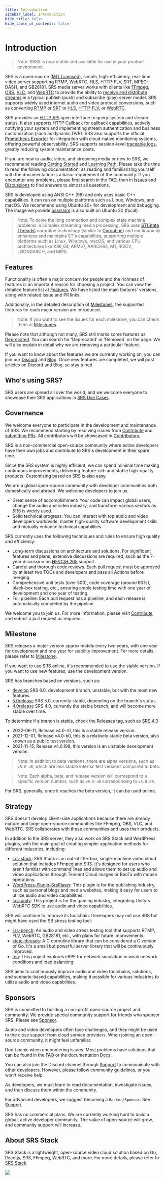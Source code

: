 ```yaml
---
title: Introduction
sidebar_label: Introduction
hide_title: false
hide_table_of_contents: false
---
```


# Introduction

> Note: SRS5 is now stable and available for use in your product environment.

SRS is a open-source ([MIT Licensed](../../../license)), simple, high-efficiency, real-time video server supporting RTMP,
WebRTC, HLS, HTTP-FLV, SRT, MPEG-DASH, and GB28181. SRS media server works with clients like [FFmpeg](https://ffmpeg.org),
[OBS](https://obsproject.com), [VLC](https://www.videolan.org), and [WebRTC](https://webrtc.org) to provide
the ability to [receive and distribute streams](./getting-started.md) in a typical publish (push) and
subscribe (play) server model. SRS supports widely used internet audio and video protocol conversions,
such as converting [RTMP](./rtmp.md) or [SRT](./srt.md) to [HLS](./hls.md), [HTTP-FLV](./flv.md), or
[WebRTC](./webrtc.md).

SRS provides an [HTTP API](./http-api.md) open interface to query system and stream status. It also supports
[HTTP Callback](./http-callback.md) for callback capabilities, actively notifying your system and implementing
stream authentication and business customization (such as dynamic DVR). SRS also supports the official
[Prometheus Exporter](./exporter.md) for integration with cloud-native monitoring systems, offering powerful
observability. SRS supports session-level [traceable logs](./log.md), greatly reducing system maintenance costs.

If you are new to audio, video, and streaming media or new to SRS, we recommend reading [Getting Started](./getting-started.md)
and [Learning Path](/guide). Please take the time to read the following documentation, as reading and
familiarizing yourself with the documentation is a basic requirement of the community. If you encounter any
problems, please first search in the [FAQ](../../../faq), then in [Issues](https://github.com/ossrs/srs/issues) and
[Discussions](https://github.com/ossrs/srs/discussions) to find answers to almost all questions.

SRS is developed using ANSI C++ (98) and only uses basic C++ capabilities. It can run on multiple platforms
such as Linux, Windows, and macOS. We recommend using Ubuntu 20+ for development and debugging. The image
we provide [ossrs/srs](https://hub.docker.com/r/ossrs/srs) is also built on Ubuntu 20 (focal).

> Note: To solve the long connection and complex state machine problems in complex streaming media processing,
> SRS uses [ST(State Threads)](https://github.com/ossrs/state-threads) coroutine technology (similar
> to [Goroutine](https://go.dev/doc/effective_go#goroutines)) and continuously enhances and maintains
> ST's capabilities, supporting multiple platforms such as Linux, Windows, macOS, and various CPU
> architectures like X86_64, ARMv7, AARCH64, M1, RISCV, LOONGARCH, and MIPS.

## Features

Functionality is often a major concern for people and the richness of features is an important reason for choosing a
project. You can view the detailed feature list at [Features](https://github.com/ossrs/srs/blob/develop/trunk/doc/Features.md#features).
We have listed the main features' versions, along with related Issue and PR links.

Additionally, in the detailed description of [Milestones](/product), the supported features for each major version
are introduced.

> Note: If you want to see the Issues for each milestone, you can check them at [Milestones](https://github.com/ossrs/srs/milestones).

Please note that although not many, SRS still marks some features as [Deprecated](https://github.com/ossrs/srs/blob/develop/trunk/doc/Features.md#features).
You can search for 'Deprecated' or 'Removed' on the page. We will also explain in detail why we are removing a
particular feature.

If you want to know about the features we are currently working on, you can join our [Discord](/contact#discussion)
and [Blog](../../../blog). Once new features are completed, we will post articles on Discord and Blog, so stay tuned.

## Who's using SRS?

SRS users are spread all over the world, and we welcome everyone to showcase their SRS applications
in [SRS Use Cases](https://github.com/ossrs/srs/discussions/3771).

## Governance

We welcome everyone to participate in the development and maintenance of SRS. We recommend starting by
resolving issues from [Contribute](https://github.com/ossrs/srs/contribute) and [submitting PRs](/how-to-file-pr).
All contributors will be showcased in [Contributors](https://github.com/ossrs/srs#authors).

SRS is a non-commercial open-source community where active developers have their own jobs and contribute to SRS's
development in their spare time.

Since the SRS system is highly efficient, we can spend minimal time making continuous improvements, delivering
feature-rich and stable high-quality products. Customizing based on SRS is also easy.

We are a global open-source community with developer communities both domestically and abroad. We welcome developers
to join us:

* Great sense of accomplishment: Your code can impact global users, change the audio and video industry, and transform various sectors as SRS is widely used.
* Solid technical progress: You can interact with top audio and video developers worldwide, master high-quality software development skills, and mutually enhance technical capabilities.

SRS currently uses the following techniques and rules to ensure high quality and efficiency:

* Long-term discussions on architecture and solutions. For significant features and plans, extensive discussions are required, such as the 7-year discussion on [HEVC/H.265](https://github.com/ossrs/srs/issues/465) support.
* Careful and thorough code reviews. Each pull request must be approved by at least two TOCs and developers and pass all Actions before merging.
* Comprehensive unit tests (over 500), code coverage (around 60%), black-box testing, etc., ensuring ample testing time with one year of development and one year of testing.
* Full pipeline: Each pull request has a pipeline, and each release is automatically completed by the pipeline.

We welcome you to join us. For more information, please visit [Contribute](https://github.com/ossrs/srs/contribute)
and submit a pull request as required.

## Milestone

SRS releases a major version approximately every two years, with one year for development and one year
for stability improvement. For more details, please refer to [Milestone](/product).

If you want to use SRS online, it's recommended to use the stable version. If you want to use new features, use
the development version.

SRS has branches based on versions, such as:

* [develop](https://github.com/ossrs/srs/tree/develop) SRS 6.0, development branch, unstable, but with the most new features.
* [5.0release](https://github.com/ossrs/srs/tree/5.0release#releases) SRS 5.0, currently stable, depending on the branch's status.
* [4.0release](https://github.com/ossrs/srs/tree/4.0release#releases) SRS 4.0, currently the stable branch, and will become more stable over time.

To determine if a branch is stable, check the Releases tag, such as [SRS 4.0](https://github.com/ossrs/srs/tree/4.0release#releases):

* 2022-06-11, Release v4.0-r0, this is a stable release version.
* 2021-12-01, Release v4.0-b0, this is a relatively stable beta version, also known as a public test version.
* 2021-11-15, Release v4.0.198, this version is an unstable development version.

> Note: In addition to beta versions, there are alpha versions, such as `v5.0-a0`, which are less stable internal
> test versions compared to beta.

> Note: Each alpha, beta, and release version will correspond to a specific version number, such as `v5.0-a0`
> corresponding to `v5.0.98`.

For SRS, generally, once it reaches the beta version, it can be used online.

## Strategy

SRS doesn't develop client-side applications because there are already mature and large open-source communities like
FFmpeg, OBS, VLC, and WebRTC. SRS collaborates with these communities and uses their products.

In addition to the SRS server, they also work on SRS Stack and WordPress plugins, with the main goal of creating
simpler application methods for different industries, including:

* [srs-stack](https://github.com/ossrs/srs-stack): SRS Stack is an out-of-the-box, single-machine video cloud solution that includes FFmpeg and SRS. It's designed for users who aren't familiar with command lines and allows them to set up audio and video applications through Tencent Cloud images or BaoTa with mouse operations.
* [WordPress-Plugin-SrsPlayer](https://github.com/ossrs/WordPress-Plugin-SrsPlayer): This plugin is for the publishing industry, such as personal blogs and media websites, making it easy for users to utilize audio and video capabilities.
* [srs-unity](https://github.com/ossrs/srs-unity): This project is for the gaming industry, integrating Unity's WebRTC SDK to use audio and video capabilities.

SRS will continue to improve its toolchain. Developers may not use SRS but might have used the SB stress testing tool:

* [srs-bench](https://github.com/ossrs/srs-bench): An audio and video stress testing tool that supports RTMP, FLV, WebRTC, GB28181, etc., with plans for future improvements.
* [state-threads](https://github.com/ossrs/state-threads): A C coroutine library that can be considered a C version of Go. It's a small but powerful server library that will be continuously improved.
* [tea](https://github.com/ossrs/tea): This project explores eBPF for network simulation in weak network conditions and load balancing.

SRS aims to continuously improve audio and video toolchains, solutions, and scenario-based capabilities, making it
possible for various industries to utilize audio and video capabilities.

## Sponsors

SRS is committed to building a non-profit open-source project and community. We provide special community
support for friends who sponsor SRS. Please see [Sponsor](/contact#donation).

Audio and video developers often face challenges, and they might be used to the close support from cloud
service providers. When joining an open-source community, it might feel unfamiliar.

Don't panic when encountering issues. Most problems have solutions that can be found in the [FAQ](../../../faq)
or the documentation [Docs](./getting-started.md).

You can also join the Discord channel through [Support](/contact#discussion) to communicate with other developers.
However, please follow community guidelines, or you won't receive help.

As developers, we must learn to read documentation, investigate issues, and then discuss them within the community.

For advanced developers, we suggest becoming a `Backer/Sponsor`. See [Support](/contact#donation).

SRS has no commercial plans. We are currently working hard to build a global, active developer community.
The value of open-source will grow, and community support will increase.

## About SRS Stack

SRS Stack is a lightweight, open-source video cloud solution based on Go, Reactjs, SRS, FFmpeg, WebRTC,
and more. For more details, please refer to [SRS Stack](./getting-started-oryx.md).

![](https://ossrs.io/gif/v1/sls.gif?site=ossrs.io&path=/lts/doc/en/v5/introduction)


